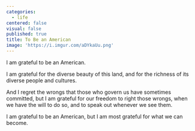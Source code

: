 ```yaml
---
categories:
  - life
centered: false
visual: false
published: true
title: To Be an American
image: 'https://i.imgur.com/aDYkaUu.png'
---
```

I am grateful 
to be an American.

I am grateful 
for the diverse beauty of this land,
and for the richness 
of its diverse people and cultures.

And I regret the wrongs 
that those who govern us
have sometimes committed,
but I am grateful for our freedom
to right those wrongs,
when we have the will to do so,
and to speak out
whenever we see them.

I am grateful 
to be an American,
but I am most grateful
for what we can become.

